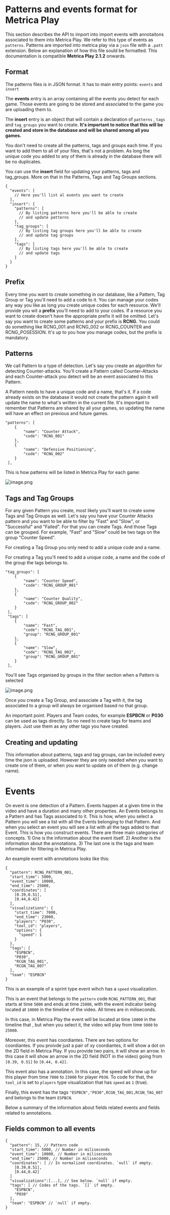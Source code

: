 

# Patterns and events format for Metrica Play
This section describes the API to import into import events with annotaitons associated to them into Metrica Play. We refer to this type of events as `patterns`. Patterns are imported into metrica play via a `json` file with a `.patt` extension. Below an explanation of how this file sould be formatted. This documentation is compatible **Metrica Play 2.1.2** onwards.

## Format

The patterns files is in JSON format. It has to main entry points: `events` and `insert`

The **events** entry is an array containing all the events you detect for each game. Those events are going to be stored and associated to the game you are uploading them to.

The **insert** entry is an object that will contain a declaration of `patterns` , `tags` and `tag_groups` you want to create. **It's important to notice that this will be created and store in the database and will be shared among all you games.**

You don't need to create all the patterns, tags and groups each time. If you want to add them to all of your files, that's not a problem. As long the unique code you added to any of them is already in the database there will be no duplicates.

You can use the **insert** field for updating your patterns, tags and tag_groups. More on that in the Patterns, Tags and Tag Groups sections.

```
{
  "events": [
    // Here you'll list al events you want to create
  ],
  "insert": {
    "patterns": [
      // By listing patterns here you'll be able to create
      // and update patterns
    ],
    "tag_groups": [
      // By listing tag groups here you'll be able to create
      // and update tag groups
    ],
    "tags": [
      // By listing tags here you'll be able to create
      // and update tags
    ]
  }
}
```

## Prefix

Every time you want to create something in our database, like a Pattern, Tag Group or Tag you'll need to add a code to it. You can manage your codes any way you like as long you create unique codes for each resource. We'll provide you wit a **prefix** you'll need to add to your codes. If a resource you want to create doesn't have the appropriate prefix it will be omitted. Let's say you want to create some patterns and your prefix is **RCNG.** You could do something like RCNG_001 and RCNG_002 or RCNG_COUNTER and RCNG_POSESSION. It's up to you how you manage codes, but the prefix is mandatory.

## Patterns

We call Pattern to a type of detection. Let's say you create an algorithm for detecting Counter-attacks. You'll create a Pattern called Counter-Attacks and each Counter-attack you detect will be an event associated to this Pattern.

A Pattern needs to have a unique code and a name, that's it. If a code already exists on the database it would not create the pattern again it will update the name to what's written in the current file. It's important to remember that Patterns are shared by all your games, so updating the name will have an effect on previous and future games.

```
"patterns": [
    {
        "name": "Counter Attack",
        "code": "RCNG_001"
    },
    {
        "name": "Defensive Positioning",
        "code": "RCNG_002"
    }
 ],
```

This is how patterns will be listed in Metrica Play for each game:

![image.png](https://storage.googleapis.com/slite-api-files-production/files/e161fbb9-ed22-4329-98f7-5a8d0c0b2285/image.png)

## Tags and Tag Groups

For any given Pattern you create, most likely you'll want to create some Tags and Tag Groups as well. Let's say you have your Counter Attacks pattern and you want to be able to filter by "Fast" and "Slow", or "Successful" and "Failed". For that you can create Tags. And those Tags can be grouped. For example, "Fast" and "Slow" could be two tags on the group "Counter Speed".

For creating a Tag Group you only need to add a unique code and a name.

For creating a Tag you'll need to add a unique code, a name and the code of the group the tags belongs to.

```
"tag_groups": [
    {
        "name": "Counter Speed",
        "code": "RCNG_GROUP_001"
    },
    {
        "name": "Counter Quality",
        "code": "RCNG_GROUP_002"
    }
 ],
 "tags": [
    {
        "name": "Fast",
        "code": "RCNG_TAG_001",
        "group": "RCNG_GROUP_001"
    },
    {
        "name": "Slow",
        "code": "RCNG_TAG_002",
        "group": "RCNG_GROUP_001"
    }
 ],
```

You'll see Tags organised by groups in the filter section when a Pattern is selected

![image.png](https://storage.googleapis.com/slite-api-files-production/files/967dd7e4-6d86-4a07-9acc-3df7ba14438c/image.png)

Once you create a Tag Group, and associate a Tag with it, the tag associated to a group will always be organised based no that group.

An important point. Players and Team codes, for example **ESPBCN** or **P030** can be used as tags directly. So no need to create tags for teams and players. Just use them as any other tags you have created. 

## Creating and updating

This information about patterns, tags and tag groups, can be included every time the json is uploaded. However they are only needed when you want to create one of them, or when you want to update on of them (e.g. change name).  


# Events

On event is one detection of a Pattern. Events happen at a given time in the video and have a duration and many other properties. An Events belongs to a Pattern and has Tags associated to it. This is how, when you select a Pattern you will see a list with all the Events belonging to that Pattern. And when you select an event you will see a list with all the tags added to that Event. This is how you construct events. There are three main categories of concepts. 1) One is the information about the event itself. 2) Another is the information about the annotations. 3) The last one is the tags and team information for filtering in Metrica Play. 

An example event with annotations looks like this:

```
{
  "pattern": RCNG_PATTERN_001,
  "start_time": 5000,
  "event_time": 10000,
  "end_time": 25000,
  "coordinates": [
    [0.39,0.51],
    [0.44,0.42]
  ],
  "visualizations": {
    "start_time": 7000,
    "end_time": 23000,
    "players": "P030",
    "tool_id": "players",
    "options": {
      "speed": 1
    }
  },
  "tags": [
    "ESPBCN",
    "P030",
    "RCGN_TAG_001",
    "RCGN_TAG_007"
  ],
  "team": "ESPBCN"
}
```

This is an example of a sprint type event wihch has a `speed` visualization. 

This is an event that belongs to the `pattern` code  `RCNG_PATTERN_001`, that starts at time `5000` and ends at time `25000`, with the event indicator being located at `10000` in the timeline of the video. All times are in miliseconds. 

In this case, in Metrica Play the event will be located at time `10000` in the timeline that , but when you select it, the video will play from time `5000` to `25000`. 

Moreover, this event has coordiantes. There are two options for coordiantes. If you proivde just a pair of xy coordiantes, it will show a dot on the 2D field in Metrica Play. If you provide two pairs, it will show an arrow. In this case it will show an arrow in the 2D field (NOT in the video) going from `[0.39, 0.51]` to `[0.44, 0.42]`.

This event also has a annotation. In this case, the speed will show up for this player from time `7000` to `23000` for player `P030`. To code for that, the `tool_id` is set to `players` type visualization that has `speed` as `1` (true).

Finally, this event has the tags `"ESPBCN","P030",RCGN_TAG_001,RCGN_TAG_007` and belongs to the team `ESPBCN`.

Below a summary of the information about fields related events and fields related to annotations. 

## Fields common to all events

```
{
  "pattern": 15, // Pattern code
  "start_time": 5000, // Number in miliseconds
  "event_time": 10000, // Number in miliseconds 
  "end_time": 25000, // Number in miliseconds
  "coordinates": [ // In normalized coordinates. `null` if empty.
    [0.39,0.51],
    [0.44,0.42]
  ]
  "visualizations":[...], // See below. `null` if empty.
  "tags": [ // Codes of the tags. `[]` if empty. 
    "ESPBCN",
    "P030"
  ],
  "team": "ESPBCN" // `null` if empty.
}
```